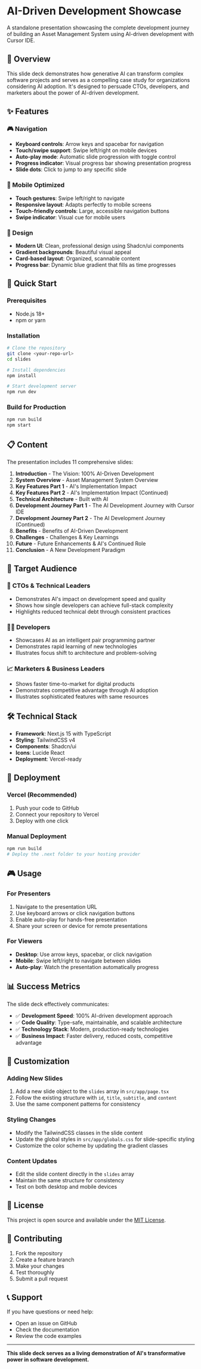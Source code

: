 # AI-Driven Development Showcase

A standalone presentation showcasing the complete development journey of building an Asset Management System using AI-driven development with Cursor IDE.

## 🎯 Overview

This slide deck demonstrates how generative AI can transform complex software projects and serves as a compelling case study for organizations considering AI adoption. It's designed to persuade CTOs, developers, and marketers about the power of AI-driven development.

## ✨ Features

### 🎮 Navigation
- **Keyboard controls**: Arrow keys and spacebar for navigation
- **Touch/swipe support**: Swipe left/right on mobile devices
- **Auto-play mode**: Automatic slide progression with toggle control
- **Progress indicator**: Visual progress bar showing presentation progress
- **Slide dots**: Click to jump to any specific slide

### 📱 Mobile Optimized
- **Touch gestures**: Swipe left/right to navigate
- **Responsive layout**: Adapts perfectly to mobile screens
- **Touch-friendly controls**: Large, accessible navigation buttons
- **Swipe indicator**: Visual cue for mobile users

### 🎨 Design
- **Modern UI**: Clean, professional design using Shadcn/ui components
- **Gradient backgrounds**: Beautiful visual appeal
- **Card-based layout**: Organized, scannable content
- **Progress bar**: Dynamic blue gradient that fills as time progresses

## 🚀 Quick Start

### Prerequisites
- Node.js 18+
- npm or yarn

### Installation
```bash
# Clone the repository
git clone <your-repo-url>
cd slides

# Install dependencies
npm install

# Start development server
npm run dev
```

### Build for Production
```bash
npm run build
npm start
```

## 📋 Content

The presentation includes 11 comprehensive slides:

1. **Introduction** - The Vision: 100% AI-Driven Development
2. **System Overview** - Asset Management System Overview
3. **Key Features Part 1** - AI's Implementation Impact
4. **Key Features Part 2** - AI's Implementation Impact (Continued)
5. **Technical Architecture** - Built with AI
6. **Development Journey Part 1** - The AI Development Journey with Cursor IDE
7. **Development Journey Part 2** - The AI Development Journey (Continued)
8. **Benefits** - Benefits of AI-Driven Development
9. **Challenges** - Challenges & Key Learnings
10. **Future** - Future Enhancements & AI's Continued Role
11. **Conclusion** - A New Development Paradigm

## 🎯 Target Audience

### 🏢 **CTOs & Technical Leaders**
- Demonstrates AI's impact on development speed and quality
- Shows how single developers can achieve full-stack complexity
- Highlights reduced technical debt through consistent practices

### 👨‍💻 **Developers**
- Showcases AI as an intelligent pair programming partner
- Demonstrates rapid learning of new technologies
- Illustrates focus shift to architecture and problem-solving

### 📈 **Marketers & Business Leaders**
- Shows faster time-to-market for digital products
- Demonstrates competitive advantage through AI adoption
- Illustrates sophisticated features with same resources

## 🛠️ Technical Stack

- **Framework**: Next.js 15 with TypeScript
- **Styling**: TailwindCSS v4
- **Components**: Shadcn/ui
- **Icons**: Lucide React
- **Deployment**: Vercel-ready

## 🚀 Deployment

### Vercel (Recommended)
1. Push your code to GitHub
2. Connect your repository to Vercel
3. Deploy with one click

### Manual Deployment
```bash
npm run build
# Deploy the .next folder to your hosting provider
```

## 🎮 Usage

### For Presenters
1. Navigate to the presentation URL
2. Use keyboard arrows or click navigation buttons
3. Enable auto-play for hands-free presentation
4. Share your screen or device for remote presentations

### For Viewers
- **Desktop**: Use arrow keys, spacebar, or click navigation
- **Mobile**: Swipe left/right to navigate between slides
- **Auto-play**: Watch the presentation automatically progress

## 📊 Success Metrics

The slide deck effectively communicates:
- ✅ **Development Speed**: 100% AI-driven development approach
- ✅ **Code Quality**: Type-safe, maintainable, and scalable architecture
- ✅ **Technology Stack**: Modern, production-ready technologies
- ✅ **Business Impact**: Faster delivery, reduced costs, competitive advantage

## 🔧 Customization

### Adding New Slides
1. Add a new slide object to the `slides` array in `src/app/page.tsx`
2. Follow the existing structure with `id`, `title`, `subtitle`, and `content`
3. Use the same component patterns for consistency

### Styling Changes
- Modify the TailwindCSS classes in the slide content
- Update the global styles in `src/app/globals.css` for slide-specific styling
- Customize the color scheme by updating the gradient classes

### Content Updates
- Edit the slide content directly in the `slides` array
- Maintain the same structure for consistency
- Test on both desktop and mobile devices

## 📝 License

This project is open source and available under the [MIT License](LICENSE).

## 🤝 Contributing

1. Fork the repository
2. Create a feature branch
3. Make your changes
4. Test thoroughly
5. Submit a pull request

## 📞 Support

If you have questions or need help:
- Open an issue on GitHub
- Check the documentation
- Review the code examples

---

**This slide deck serves as a living demonstration of AI's transformative power in software development.**
